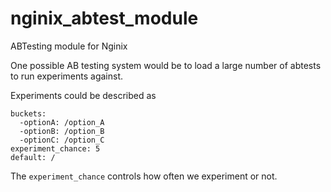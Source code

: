 # nginix_abtest_module

ABTesting module for Nginix

One possible AB testing system would be to load a large number of abtests to run experiments against. 

Experiments could be described as

```
buckets:
  -optionA: /option_A
  -optionB: /option_B
  -optionC: /option_C
experiment_chance: 5
default: /
```

The `experiment_chance` controls how often we experiment or not. 
